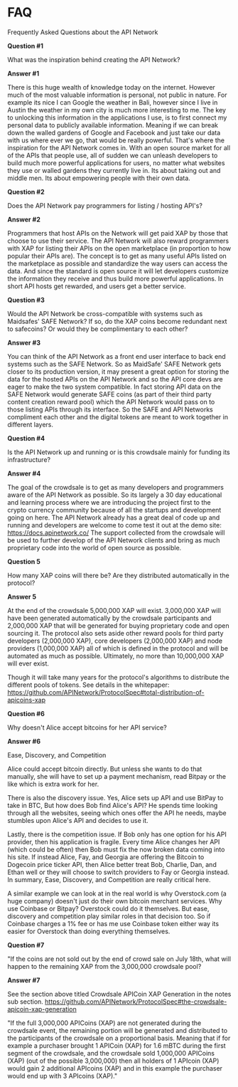 FAQ
===

Frequently Asked Questions about the API Network

**Question #1**

What was the inspiration behind creating the API Network?

**Answer #1**

There is this huge wealth of knowledge today on the internet. However much of the most valuable information is personal, not public in nature. For example its nice I can Google the weather in Bali, however since I live in Austin the weather in my own city is much more interesting to me. The key to unlocking this information in the applications I use, is to first connect my personal data to publicly available information. Meaning if we can break down the walled gardens of Google and Facebook and just take our data with us where ever we go, that would be really powerful. That's where the inspiration for the API Network comes in. With an open source market for all of the APIs that people use, all of sudden we can unleash developers to build much more powerful applications for users, no matter what websites they use or walled gardens they currently live in. Its about taking out and middle men. Its about empowering people with their own data.

**Question #2**

Does the API Network pay programmers for listing / hosting API's?

**Answer #2**

Programmers that host APIs on the Network will get paid XAP by those that choose to use their service. The API Network will  also reward programmers with XAP for listing their APIs on the open marketplace (in proportion to how popular their APIs are). The concept is to get as many useful APIs listed on the marketplace as possible and standardize the way users can access the data. And since the standard is open source it will let developers customize the information they receive and thus build more powerful applications. In short API hosts get rewarded, and users get a better service.

**Question #3**

Would the API Network be cross-compatible with systems such as Maidsafes' SAFE Network?  If so, do the XAP coins become redundant next to safecoins?  Or would they be complimentary to each other?

**Answer #3**

You can think of the API Network as a front end user interface to back end systems such as the SAFE Network. So as MaidSafe' SAFE Network gets closer to its production version, it may present a great option for storing the data for the hosted APIs on the API Network and so the API core devs are eager to make the two system compatible. In fact storing API data on the SAFE Network would generate SAFE coins (as part of their third party content creation reward pool) which the API Network would pass on to those listing APIs through its interface. So the SAFE and API Networks compliment each other and the digital tokens are meant to work together in different layers.


**Question #4**

Is the API Network up and running or is this crowdsale mainly for funding its infrastructure?

**Answer #4**

The goal of the crowdsale is to get as many developers and programmers aware of the API Network as possible. So its largely a 30 day educational and learning process where we are introducing the project first to the crypto currency community because of all the startups and development going on here. The API Network already has a great deal of code up and running and developers are welcome to come test it out at the demo site: https://docs.apinetwork.co/ The support collected from the crowdsale will be used to further develop of the API Network clients and bring as much proprietary code into the world of open source as possible.

**Question 5**

How many XAP coins will there be?  Are they distributed automatically in the protocol?

**Answer 5**

At the end of the crowdsale 5,000,000 XAP will exist. 3,000,000 XAP will have been generated automatically by the crowdsale participants and 2,000,000 XAP that will be generated for buying proprietary code and open sourcing it. The protocol also sets aside other reward pools for third party developers (2,000,000 XAP), core developers (2,000,000 XAP) and node providers (1,000,000 XAP) all of which is defined in the protocol and will be automated as much as possible. Ultimately, no more than 10,000,000 XAP will ever exist. 

Though it will take many years for the protocol's algorithms to distribute the different pools of tokens. See details in the whitepaper: https://github.com/APINetwork/ProtocolSpec#total-distribution-of-apicoins-xap

**Question #6**

Why doesn't Alice accept bitcoins for her API service?

**Answer #6** 

Ease, Discovery, and Competition

Alice could accept bitcoin directly. But unless she wants to do that manually, she will have to set up a payment mechanism, read Bitpay or the like which is extra work for her. 

There is also the discovery issue. Yes, Alice sets up API and use BitPay to take in BTC, But how does Bob find Alice's API? He spends time looking through all the websites, seeing which ones offer the API he needs, maybe stumbles upon Alice's API and decides to use it. 

Lastly, there is the competition issue. If Bob only has one option for his API provider, then his application is fragile. Every time Alice changes her API (which could be often) then Bob must fix the now broken data coming into his site. If instead Alice, Fay, and Georgia are offering the Bitcoin to Dogecoin price ticker API, then Alice better treat Bob, Charlie, Dan, and Ethan well or they will choose to switch providers to Fay or Georgia instead. In summary, Ease, Discovery, and Competition are really critical here.

A similar example we can look at in the real world is why Overstock.com (a huge company) doesn't just do their own bitcoin merchant services. Why use Coinbase or Bitpay? Overstock could do it themselves. But ease, discovery and competition play similar roles in that decision too. So if Coinbase charges a 1% fee or has me use Coinbase token either way its easier for Overstock than doing everything themselves.

**Question #7**

"If the coins are not sold out by the end of crowd sale on July 18th, what will happen to the remaining XAP from the 3,000,000 crowdsale pool?

**Answer #7**

See the section above titled Crowdsale APICoin XAP Generation in the notes sub section. https://github.com/APINetwork/ProtocolSpec#the-crowdsale-apicoin-xap-generation

"If the full 3,000,000 APICoins (XAP) are not generated during the crowdsale event, the remaining portion will be generated and distributed to the participants of the crowdsale on a proportional basis. Meaning that if for example a purchaser brought 1 APICoin (XAP) for 1.6 mBTC during the first segment of the crowdsale, and the crowdsale sold 1,000,000 APICoins (XAP) (out of the possible 3,000,000) then all holders of 1 APIcoin (XAP) would gain 2 additional APIcoins (XAP) and in this example the purchaser would end up with 3 APIcoins (XAP)."  
